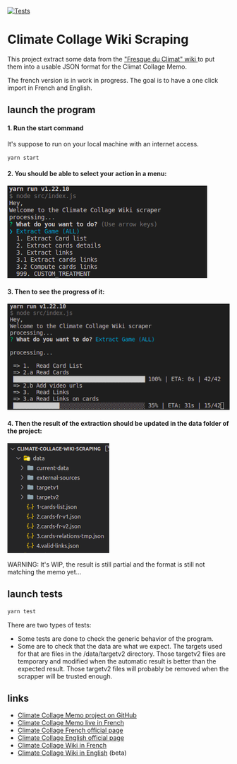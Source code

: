 [![Tests](https://github.com/JulienRobberechts/climate-collage-wiki-scraping/actions/workflows/test.yml/badge.svg)](https://github.com/JulienRobberechts/climate-collage-wiki-scraping/actions/workflows/test.yml)

# Climate Collage Wiki Scraping

This project extract some data from the ["Fresque du Climat" wiki ](https://fresqueduclimat.org/wiki/index.php?title=Jeu_adulte) to put them into a usable JSON format for the Climat Collage Memo.

The french version is in work in progress. The goal is to have a one click import in French and English.

## launch the program

#### 1. Run the start command

It's suppose to run on your local machine with an internet access.

```cmd
yarn start
```

#### 2. You should be able to select your action in a menu:
![prompt](./doc/assets/screenshot-1-prompt.png)

#### 3. Then to see the progress of it:

![progress-bar](./doc/assets/screenshot-2-progress-bar.png)

#### 4. Then the result of the extraction should be updated in the data folder of the project:

![data-files](./doc/assets/screenshot-3-data-files.png)

WARNING: It's WIP, the result is still partial and the format is still not matching the memo yet...

## launch tests

```cmd
yarn test
```
There are two types of tests:

- Some tests are done to check the generic behavior of the program.
- Some are to check that the data are what we expect. The targets used for that are files in the /data/targetv2 directory. Those targetv2 files are temporary and modified when the automatic result is better than the expected result. Those targetv2 files will probably be removed when the scrapper will be trusted enough.

## links

- [Climate Collage Memo project on GitHub](https://github.com/JulienRobberechts/memo-fresque-du-climat)
- [Climate Collage Memo live in French](https://memo-fresque-du-climat.onrender.com)
- [Climate Collage French official page](https://fresqueduclimat.org/)
- [Climate Collage English official page](https://climatecollage.org/)
- [Climate Collage Wiki in French](https://fresqueduclimat.org/wiki)
- [Climate Collage Wiki in English](https://fresqueduclimat.org/wiki/en) (beta)
